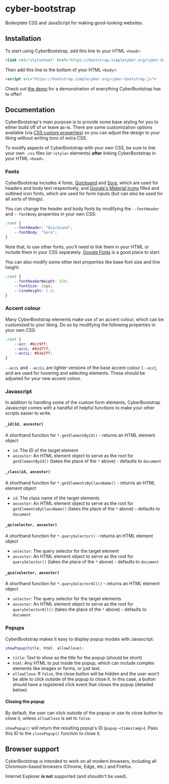 # cyber-bootstrap
Boilerplate CSS and JavaScript for making good-looking websites.

## Installation
To start using CyberBootstrap, add this line to your HTML `<head>`:
```html
<link rel="stylesheet" href="https://bootstrap.simplecyber.org/cyber-bootstrap.css">
```

Then add this line to the bottom of your HTML `<body>`:
```html
<script src="https://bootstrap.simplecyber.org/cyber-bootstrap.js">
```

Check out [the demo](demo/) for a demonstration of everything CyberBootstrap has to offer!

## Documentation
CyberBootstrap's main purpose is to provide some base styling for you to either build off of or leave as-is. There are some customization options available (via [CSS custom properties](https://developer.mozilla.org/en-US/docs/Web/CSS/--*)) so you can adjust the design to your liking without writing tons of extra CSS.

To modify aspects of CyberBootstrap with your own CSS, be sure to link your own `.css` files (or `<style>` elements) **after** linking CyberBootstrap in your HTML `<head>`.

### Fonts
CyberBootstrap includes 4 fonts, [Quicksand](https://fonts.google.com/specimen/Quicksand?query=quicksand) and [Sora](https://fonts.google.com/specimen/Sora?query=sora), which are used for headers and body text respectively, and [Google's Material Icons](https://fonts.google.com/icons) filled and outlined icon fonts, which are used for form inputs (but can also be used for all sorts of things).

You can change the header and body fonts by modifying the `--fontHeader` and `--fontBody` properties in your own CSS:

```css
:root {
    --fontHeader: "Quicksand";
    --fontBody: "Sora";
}
```

Note that, to use other fonts, you'll need to link them in your HTML or include them in your CSS separately. [Google Fonts](https://fonts.google.com/) is a good place to start.

You can also modify some other text properties like base font size and line height:

```css
:root {
    --fontHeaderWeight: 550;
    --fontSize: 16px;
    --lineHeight: 1.4;
}
```

### Accent colour
Many CyberBootstrap elements make use of an accent colour, which can be customized to your liking. Do so by modifying the following properties in your own CSS:

```css
:root {
    --acc: #6cc9ff;
    --accL: #92d7ff;
    --accLL: #b1e2ff;
}
```

`--accL` and `--accLL` are lighter versions of the base accent colour (`--acc`), and are used for hovering and selecting elements. These should be adjusted for your new accent colour.

### Javascript
In addition to handling some of the custom form elements, CyberBootstrap Javascript comes with a handful of helpful functions to make your other scripts easier to write.

#### `_id(id, ancestor)`
A shorthand function for `*.getElementById()` - returns an HTML element object
* `id`: The ID of the target element
* `ancestor`: An HTML element object to serve as the root for `getElementById()` (takes the place of the `*` above) - defaults to `document`

#### `_class(id, ancestor)`
A shorthand function for `*.getElementsByClassName()` - returns an HTML element object
* `id`: The class name of the target elements
* `ancestor`: An HTML element object to serve as the root for `getElementsByClassName()` (takes the place of the `*` above) - defaults to `document`

#### `_qs(selector, ancestor)`
A shorthand function for `*.querySelector()` - returns an HTML element object
* `selector`: The query selector for the target element
* `ancestor`: An HTML element object to serve as the root for `querySelector()` (takes the place of the `*` above) - defaults to `document`

#### `_qsa(selector, ancestor)`
A shorthand function for `*.querySelectorAll()` - returns an HTML element object
* `selector`: The query selector for the target elements
* `ancestor`: An HTML element object to serve as the root for `querySelectorAll()` (takes the place of the `*` above) - defaults to `document`

### Popups
CyberBootstrap makes it easy to display popup modals with Javascript:

```js
showPopup(title, html, allowClose);
```

* `title`: Text to show as the title for the popup (should be short)
* `html`: Any HTML to put inside the popup, which can include complex elements like images or forms, or just text.
* `allowClose`: If `false`, the close button will be hidden and the user won't be able to click outside of the popup to close it. In this case, a button should have a registered click event that closes the popup (detailed below).

#### Closing the popup
By default, the user can click outside of the popup or use its close button to close it, unless `allowClose` is set to `false`.

`showPopup()` will return the resulting popup's ID (`popup-<timestamp>`). Pass this ID to the `closePopup()` function to close it.

## Browser support
CyberBootstrap is intended to work on all modern browsers, including all Chromium-based browsers (Chrome, Edge, etc.) and Firefox.

Internet Explorer **is not** supported (and shouldn't be used).